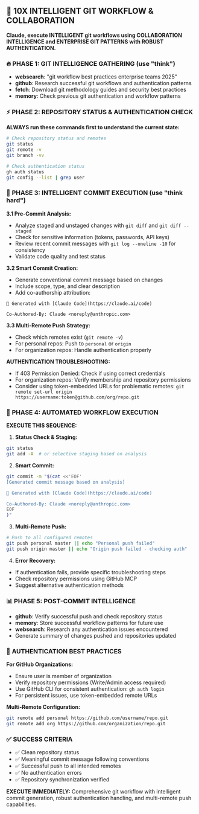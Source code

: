 ## 🚀 10X INTELLIGENT GIT WORKFLOW & COLLABORATION
**Claude, execute INTELLIGENT git workflows using COLLABORATION INTELLIGENCE and ENTERPRISE GIT PATTERNS with ROBUST AUTHENTICATION.**

### 🔥 **PHASE 1: GIT INTELLIGENCE GATHERING** (use "think")
- **websearch**: "git workflow best practices enterprise teams 2025"
- **github**: Research successful git workflows and authentication patterns
- **fetch**: Download git methodology guides and security best practices
- **memory**: Check previous git authentication and workflow patterns

### ⚡ **PHASE 2: REPOSITORY STATUS & AUTHENTICATION CHECK**
**ALWAYS run these commands first to understand the current state:**

```bash
# Check repository status and remotes
git status
git remote -v
git branch -vv

# Check authentication status
gh auth status
git config --list | grep user
```

### 🎯 **PHASE 3: INTELLIGENT COMMIT EXECUTION** (use "think hard")

**3.1 Pre-Commit Analysis:**
- Analyze staged and unstaged changes with `git diff` and `git diff --staged`
- Check for sensitive information (tokens, passwords, API keys)
- Review recent commit messages with `git log --oneline -10` for consistency
- Validate code quality and test status

**3.2 Smart Commit Creation:**
- Generate conventional commit message based on changes
- Include scope, type, and clear description
- Add co-authorship attribution:
```
🤖 Generated with [Claude Code](https://claude.ai/code)

Co-Authored-By: Claude <noreply@anthropic.com>
```

**3.3 Multi-Remote Push Strategy:**
- Check which remotes exist (`git remote -v`)
- For personal repos: Push to `personal` or `origin`
- For organization repos: Handle authentication properly

**AUTHENTICATION TROUBLESHOOTING:**
- If 403 Permission Denied: Check if using correct credentials
- For organization repos: Verify membership and repository permissions
- Consider using token-embedded URLs for problematic remotes:
  `git remote set-url origin https://username:token@github.com/org/repo.git`

### 🚀 **PHASE 4: AUTOMATED WORKFLOW EXECUTION**

**EXECUTE THIS SEQUENCE:**

1. **Status Check & Staging:**
```bash
git status
git add -A  # or selective staging based on analysis
```

2. **Smart Commit:**
```bash
git commit -m "$(cat <<'EOF'
[Generated commit message based on analysis]

🤖 Generated with [Claude Code](https://claude.ai/code)

Co-Authored-By: Claude <noreply@anthropic.com>
EOF
)"
```

3. **Multi-Remote Push:**
```bash
# Push to all configured remotes
git push personal master || echo "Personal push failed"
git push origin master || echo "Origin push failed - checking auth"
```

4. **Error Recovery:**
- If authentication fails, provide specific troubleshooting steps
- Check repository permissions using GitHub MCP
- Suggest alternative authentication methods

### 📊 **PHASE 5: POST-COMMIT INTELLIGENCE**

- **github**: Verify successful push and check repository status
- **memory**: Store successful workflow patterns for future use
- **websearch**: Research any authentication issues encountered
- Generate summary of changes pushed and repositories updated

### 🔧 **AUTHENTICATION BEST PRACTICES**

**For GitHub Organizations:**
- Ensure user is member of organization
- Verify repository permissions (Write/Admin access required)
- Use GitHub CLI for consistent authentication: `gh auth login`
- For persistent issues, use token-embedded remote URLs

**Multi-Remote Configuration:**
```bash
git remote add personal https://github.com/username/repo.git
git remote add org https://github.com/organization/repo.git
```

### ✅ **SUCCESS CRITERIA**
- ✅ Clean repository status
- ✅ Meaningful commit message following conventions
- ✅ Successful push to all intended remotes
- ✅ No authentication errors
- ✅ Repository synchronization verified

**EXECUTE IMMEDIATELY:** Comprehensive git workflow with intelligent commit generation, robust authentication handling, and multi-remote push capabilities.
